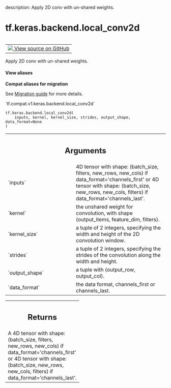description: Apply 2D conv with un-shared weights.

<div itemscope itemtype="http://developers.google.com/ReferenceObject">
<meta itemprop="name" content="tf.keras.backend.local_conv2d" />
<meta itemprop="path" content="Stable" />
</div>

# tf.keras.backend.local_conv2d

<!-- Insert buttons and diff -->

<table class="tfo-notebook-buttons tfo-api nocontent" align="left">
<td>
  <a target="_blank" href="https://github.com/tensorflow/tensorflow/blob/r2.2/tensorflow/python/keras/backend.py#L5552-L5590">
    <img src="https://www.tensorflow.org/images/GitHub-Mark-32px.png" />
    View source on GitHub
  </a>
</td>
</table>



Apply 2D conv with un-shared weights.

<section class="expandable">
  <h4 class="showalways">View aliases</h4>
  <p>
<b>Compat aliases for migration</b>
<p>See
<a href="https://www.tensorflow.org/guide/migrate">Migration guide</a> for
more details.</p>
<p>`tf.compat.v1.keras.backend.local_conv2d`</p>
</p>
</section>

<pre class="devsite-click-to-copy prettyprint lang-py tfo-signature-link">
<code>tf.keras.backend.local_conv2d(
    inputs, kernel, kernel_size, strides, output_shape, data_format=None
)
</code></pre>



<!-- Placeholder for "Used in" -->


<!-- Tabular view -->
 <table class="responsive fixed orange">
<colgroup><col width="214px"><col></colgroup>
<tr><th colspan="2"><h2 class="add-link">Arguments</h2></th></tr>

<tr>
<td>
`inputs`
</td>
<td>
4D tensor with shape:
(batch_size, filters, new_rows, new_cols)
if data_format='channels_first'
or 4D tensor with shape:
(batch_size, new_rows, new_cols, filters)
if data_format='channels_last'.
</td>
</tr><tr>
<td>
`kernel`
</td>
<td>
the unshared weight for convolution,
with shape (output_items, feature_dim, filters).
</td>
</tr><tr>
<td>
`kernel_size`
</td>
<td>
a tuple of 2 integers, specifying the
width and height of the 2D convolution window.
</td>
</tr><tr>
<td>
`strides`
</td>
<td>
a tuple of 2 integers, specifying the strides
of the convolution along the width and height.
</td>
</tr><tr>
<td>
`output_shape`
</td>
<td>
a tuple with (output_row, output_col).
</td>
</tr><tr>
<td>
`data_format`
</td>
<td>
the data format, channels_first or channels_last.
</td>
</tr>
</table>



<!-- Tabular view -->
 <table class="responsive fixed orange">
<colgroup><col width="214px"><col></colgroup>
<tr><th colspan="2"><h2 class="add-link">Returns</h2></th></tr>
<tr class="alt">
<td colspan="2">
A 4D tensor with shape:
(batch_size, filters, new_rows, new_cols)
if data_format='channels_first'
or 4D tensor with shape:
(batch_size, new_rows, new_cols, filters)
if data_format='channels_last'.
</td>
</tr>

</table>

